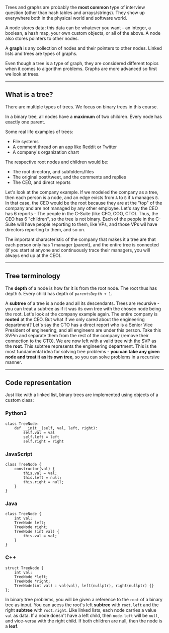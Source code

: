 Trees and graphs are probably the **most common** type of interview question (other than hash tables and arrays/strings). They show up everywhere both in the physical world and software world.

A node stores data; this data can be whatever you want - an integer, a boolean, a hash map, your own custom objects, or all of the above. A node also stores pointers to other nodes.

A **graph** is any collection of nodes and their pointers to other nodes. Linked lists and trees are types of graphs.

Even though a tree is a type of graph, they are considered different topics when it comes to algorithm problems. Graphs are more advanced so first we look at trees.

------------------------------------------------------------------

## What is a tree?

There are multiple types of trees. We focus on binary trees in this course.

In a binary tree, all nodes have a **maximum** of two children. Every node has exactly one parent.

Some real life examples of trees:

- File systems
- A comment thread on an app like Reddit or Twitter
- A company's organization chart

The respective root nodes and children would be:

- The root directory, and subfolders/files
- The original post/tweet, and the comments and replies
- The CEO, and direct reports

Let's look at the company example. If we modeled the company as a tree, then each person is a node, and an edge exists from `A` to `B` if `A` manages `B`. In that case, the CEO would be the root because they are at the "top" of the company and are not managed by any other employee. Let's say the CEO has 6 reports - The people in the C-Suite (like CFO, COO, CTO). Thus, the CEO has 6 "children", so the tree is not binary. Each of the people in the C-Suite will have people reporting to them, like VPs, and those VPs wil have directors reporting to them, and so on.

The important characteristic of the company that makes it a tree are that each person only has 1 manager (parent), and the entire tree is connected (if you start at anyone and continuously trace their managers, you will always end up at the CEO).

------------------------------------------

## Tree terminology

The **depth** of a node is how far it is from the root node. The root thus has depth `0`. Every child has depth of `parentsDepth + 1`.

A **subtree** of a tree is a node and all its descendants. Trees are recursive - you can treat a subtree as if it was its own tree with the chosen node being the root. Let's look at the company example again. The entire company is **rooted** at the CEO. But what if we only cared about the engineering department? Let's say the CTO has a direct report who is a Senior Vice President of engineering, and all engineers are under this person. Take this SVPm and separate them from the rest of the company (remove their connection to the CTO). We are now left with a valid tree with the SVP as the **root**. This subtree represents the engineering department. This is the most fundamental idea for solving tree problems - **you can take any given node and treat it as its own tree**,  so you can solve problems in a recursive manner.

-------------------------------------------

## Code representation

Just like with a linked list, binary trees are implemented using objects of a custom class:

### Python3

```
class TreeNode:
    def __init__(self, val, left, right):
        self.val = val
        self.left = left
        self.right = right
```

### JavaScript
```
class TreeNode {
    constructor(val) {
        this.val = val;
        this.left = null;
        this.right = null;
    }
}
```

### Java
```
class TreeNode {
    int val;
    TreeNode left;
    TreeNode right;
    TreeNode (int val) {
        this.val = val;
    }
}
```

### C++
```
struct TreeNode {
    int val;
    TreeNode *left;
    TreeNode *right;
    TreeNode(int val) : val(val), left(nullptr), right(nullptr) {}
};
```

In binary tree problems, you will be given a reference to the `root` of a binary tree as input. You can acess the root's left **subtree** with `root.left` and the right **subtree** with `root.right`. Like linked lists, each node carries a value `val` as data. If a node doesn't have a left child, then `node.left` will be `null`, and vice-versa with the right child. If both children are null, then the node is a **leaf**.

